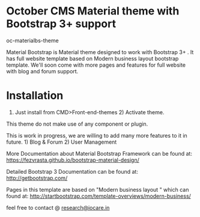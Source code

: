 # October CMS Material theme with Bootstrap 3+ support
oc-materialbs-theme

Material Bootstrap is Material theme designed to work with Bootstrap 3+ . It has full website template based on Modern business layout bootstrap template. We'll soon come with more pages and features for full website with blog and forum support.


# Installation 
1) Just install from CMD>Front-end-themes 2) Activate theme.

This theme do not make use of any component or plugin.

This is work in progress, we are willing to add many more features to it in future. 1) Blog & Forum 2) User Management

More Documentation about Material Bootstrap Framework can be found at: https://fezvrasta.github.io/bootstrap-material-design/

Detailed Bootstrap 3 Documentation can be found at: http://getbootstrap.com/

Pages in this template are based on "Modern business layout " which can found at: http://startbootstrap.com/template-overviews/modern-business/

feel free to contact @ research@iocare.in
